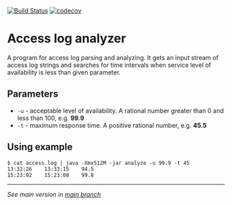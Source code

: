 [![Build Status](https://travis-ci.org/riezenmark/access-log-analyzer.svg?branch=main)](https://travis-ci.org/riezenmark/access-log-analyzer)
[![codecov](https://codecov.io/gh/riezenmark/access-log-analyzer/branch/main/graph/badge.svg?token=23G634BS9Q)](https://codecov.io/gh/riezenmark/access-log-analyzer)

# Access log analyzer
A program for access log parsing and analyzing.
It gets an input stream of access log strings
and searches for time intervals when service level
of availability is less than given parameter.

## Parameters
 * `-u` - acceptable level of availability.
 A rational number greater than 0 and less than 100,
 e.g. **99.9**
 * `-t` - maximum response time.
 A positive rational number,
 e.g. **45.5**
 
## Using example
```
$ cat access.log | java -Xmx512M -jar analyze -u 99.9 -t 45
13:32:26	13:33:15	94.5
15:23:02	15:23:08	99.8
```
---
_See main version in [main branch](https://github.com/riezenmark/access-log-analyzer/tree/main/)_
